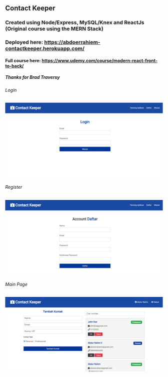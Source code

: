 ## Contact Keeper

### Created using Node/Express, MySQL/Knex and ReactJs (Original course using the MERN Stack)

### Deployed here: https://abdoerrahiem-contactkeeper.herokuapp.com/

#### Full course here: https://www.udemy.com/course/modern-react-front-to-back/

##### Thanks for Brad Traversy

###### Login

![SS1](/assets/ss1.png 'SS1')

###### Register

![SS2](/assets/ss2.png 'SS2')

###### Main Page

![SS3](/assets/ss3.png 'SS3')
